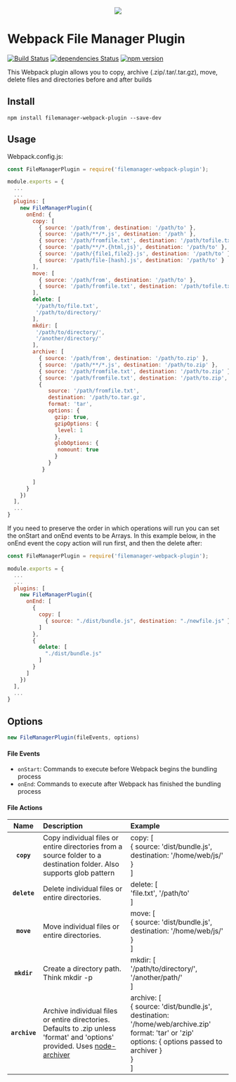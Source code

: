
<div align="center">
  <img src="https://user-images.githubusercontent.com/19170080/29996498-a5ed1944-8fcd-11e7-8729-625eb997dbfe.png" />
</div>

# Webpack File Manager Plugin

[![Build Status](https://travis-ci.org/gregnb/filemanager-webpack-plugin.svg?branch=master)](https://travis-ci.org/gregnb/filemanager-webpack-plugin)
[![dependencies Status](https://david-dm.org/gregnb/filemanager-webpack-plugin/status.svg)](https://david-dm.org/gregnb/filemanager-webpack-plugin)
[![npm version](https://badge.fury.io/js/filemanager-webpack-plugin.svg)](https://badge.fury.io/js/filemanager-webpack-plugin)

This Webpack plugin allows you to copy, archive (.zip/.tar/.tar.gz), move, delete files and directories before and after builds


## Install

`npm install filemanager-webpack-plugin --save-dev `

## Usage

Webpack.config.js:

```js
const FileManagerPlugin = require('filemanager-webpack-plugin');

module.exports = {
  ...
  ...
  plugins: [
    new FileManagerPlugin({
      onEnd: {
        copy: [
          { source: '/path/from', destination: '/path/to' },
          { source: '/path/**/*.js', destination: '/path' },
          { source: '/path/fromfile.txt', destination: '/path/tofile.txt' },
          { source: '/path/**/*.{html,js}', destination: '/path/to' },
          { source: '/path/{file1,file2}.js', destination: '/path/to' },
          { source: '/path/file-[hash].js', destination: '/path/to' }
        ],
        move: [
          { source: '/path/from', destination: '/path/to' },
          { source: '/path/fromfile.txt', destination: '/path/tofile.txt' }
        ],
        delete: [
         '/path/to/file.txt',
         '/path/to/directory/'
        ],
        mkdir: [
         '/path/to/directory/',
         '/another/directory/'
        ],
        archive: [
          { source: '/path/from', destination: '/path/to.zip' },
          { source: '/path/**/*.js', destination: '/path/to.zip' },
          { source: '/path/fromfile.txt', destination: '/path/to.zip' },
          { source: '/path/fromfile.txt', destination: '/path/to.zip', format: 'tar' },
          { 
             source: '/path/fromfile.txt', 
             destination: '/path/to.tar.gz', 
             format: 'tar',
             options: {
               gzip: true,
               gzipOptions: {
                level: 1
               },
               globOptions: {
                nomount: true
               }
             }
           }

        ]
      }
    })
  ],
  ...
}
```

If you need to preserve the order in which operations will run you can set the onStart and onEnd events to be Arrays. In this example below, in the onEnd event the copy action will run first, and then the delete after:

```js
const FileManagerPlugin = require('filemanager-webpack-plugin');

module.exports = {
  ...
  ...
  plugins: [
    new FileManagerPlugin({
      onEnd: [
        {
          copy: [
            { source: "./dist/bundle.js", destination: "./newfile.js" }
          ]
        },
        {
          delete: [
            "./dist/bundle.js"
          ]
        }
      ]
    })
  ],
  ...
}


```


## Options


```js
new FileManagerPlugin(fileEvents, options)
```

#### File Events
* `onStart`: Commands to execute before Webpack begins the bundling process
* `onEnd`: Commands to execute after Webpack has finished the bundling process

#### File Actions

|Name|Description|Example
|:--:|:----------|:-----|
|**`copy`**|Copy individual files or entire directories from a source folder to a destination folder. Also supports glob pattern |copy: [<br /> { source: 'dist/bundle.js', destination: '/home/web/js/'<br /> }<br />]
|**`delete`**|Delete individual files or entire directories. |delete: [<br />'file.txt', '/path/to'<br />]
|**`move`**|Move individual files or entire directories. |move: [<br /> { source: 'dist/bundle.js', destination: '/home/web/js/'<br /> }<br />]
|**`mkdir`**|Create a directory path. Think mkdir -p |mkdir: [ <br />'/path/to/directory/', '/another/path/' <br/> ]
|**`archive`**|Archive individual files or entire directories. Defaults to .zip unless 'format' and 'options' provided. Uses [node-archiver](https://github.com/archiverjs/node-archiver) |archive: [<br />{ source: 'dist/bundle.js', destination: '/home/web/archive.zip'<br />format: 'tar' or 'zip'<br />options: { options passed to archiver }<br /> }<br />]
